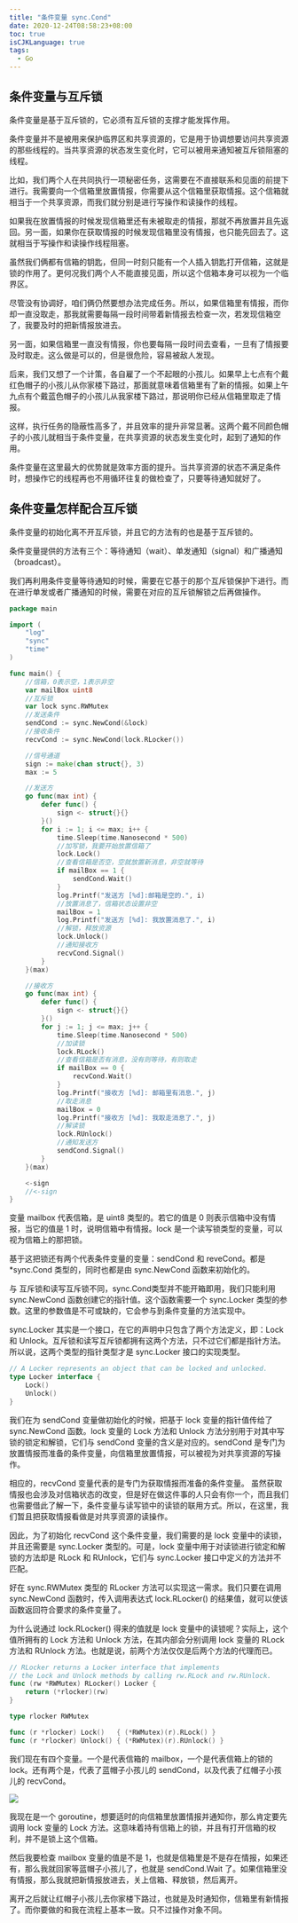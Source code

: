 ```yaml
---
title: "条件变量 sync.Cond"
date: 2020-12-24T08:58:23+08:00
toc: true
isCJKLanguage: true
tags: 
  - Go
---
```


## 条件变量与互斥锁

条件变量是基于互斥锁的，它必须有互斥锁的支撑才能发挥作用。

条件变量并不是被用来保护临界区和共享资源的，它是用于协调想要访问共享资源的那些线程的。当共享资源的状态发生变化时，它可以被用来通知被互斥锁阻塞的线程。

比如，我们两个人在共同执行一项秘密任务，这需要在不直接联系和见面的前提下进行。我需要向一个信箱里放置情报，你需要从这个信箱里获取情报。这个信箱就相当于一个共享资源，而我们就分别是进行写操作和读操作的线程。

如果我在放置情报的时候发现信箱里还有未被取走的情报，那就不再放置并且先返回。另一面，如果你在获取情报的时候发现信箱里没有情报，也只能先回去了。这就相当于写操作和读操作线程阻塞。

虽然我们俩都有信箱的钥匙，但同一时刻只能有一个人插入钥匙打开信箱，这就是锁的作用了。更何况我们两个人不能直接见面，所以这个信箱本身可以视为一个临界区。

尽管没有协调好，咱们俩仍然要想办法完成任务。所以，如果信箱里有情报，而你却一直没取走，那我就需要每隔一段时间带着新情报去检查一次，若发现信箱空了，我要及时的把新情报放进去。

另一面，如果信箱里一直没有情报，你也要每隔一段时间去查看，一旦有了情报要及时取走。这么做是可以的，但是很危险，容易被敌人发现。

后来，我们又想了一个计策，各自雇了一个不起眼的小孩儿。如果早上七点有个戴红色帽子的小孩儿从你家楼下路过，那面就意味着信箱里有了新的情报。如果上午九点有个戴蓝色帽子的小孩儿从我家楼下路过，那说明你已经从信箱里取走了情报。

这样，执行任务的隐蔽性高多了，并且效率的提升非常显著。这两个戴不同颜色帽子的小孩儿就相当于条件变量，在共享资源的状态发生变化时，起到了通知的作用。

条件变量在这里最大的优势就是效率方面的提升。当共享资源的状态不满足条件时，想操作它的线程再也不用循环往复的做检查了，只要等待通知就好了。

## 条件变量怎样配合互斥锁

条件变量的初始化离不开互斥锁，并且它的方法有的也是基于互斥锁的。

条件变量提供的方法有三个：等待通知（wait）、单发通知（signal）和广播通知（broadcast）。

我们再利用条件变量等待通知的时候，需要在它基于的那个互斥锁保护下进行。而在进行单发或者广播通知的时候，需要在对应的互斥锁解锁之后再做操作。

```go
package main

import (
	"log"
	"sync"
	"time"
)

func main() {
	//信箱，0表示空，1表示非空
	var mailBox uint8
	//互斥锁
	var lock sync.RWMutex
	//发送条件
	sendCond := sync.NewCond(&lock)
	//接收条件
	recvCond := sync.NewCond(lock.RLocker())

	//信号通道
	sign := make(chan struct{}, 3)
	max := 5

	//发送方
	go func(max int) {
		defer func() {
			sign <- struct{}{}
		}()
		for i := 1; i <= max; i++ {
			time.Sleep(time.Nanosecond * 500)
			//加写锁，我要开始放置信箱了
			lock.Lock()
			//查看信箱是否空，空就放置新消息，非空就等待
			if mailBox == 1 {
				sendCond.Wait()
			}
			log.Printf("发送方 [%d]:邮箱是空的.", i)
			//放置消息了，信箱状态设置非空
			mailBox = 1
			log.Printf("发送方 [%d]: 我放置消息了.", i)
			//解锁，释放资源
			lock.Unlock()
			//通知接收方
			recvCond.Signal()
		}
	}(max)

	//接收方
	go func(max int) {
		defer func() {
			sign <- struct{}{}
		}()
		for j := 1; j <= max; j++ {
			time.Sleep(time.Nanosecond * 500)
			//加读锁
			lock.RLock()
			//查看信箱是否有消息，没有则等待，有则取走
			if mailBox == 0 {
				recvCond.Wait()
			}
			log.Printf("接收方 [%d]: 邮箱里有消息.", j)
			//取走消息
			mailBox = 0
			log.Printf("接收方 [%d]: 我取走消息了.", j)
			//解读锁
			lock.RUnlock()
			//通知发送方
			sendCond.Signal()
		}
	}(max)

	<-sign
	//<-sign
}
```

变量 mailbox 代表信箱，是 uint8 类型的。若它的值是 0 则表示信箱中没有情报，当它的值是 1 时，说明信箱中有情报。lock 是一个读写锁类型的变量，可以视为信箱上的那把锁。

基于这把锁还有两个代表条件变量的变量：sendCond 和 reveCond。都是 *sync.Cond 类型的，同时也都是由 sync.NewCond 函数来初始化的。

与 互斥锁和读写互斥锁不同，sync.Cond类型并不能开箱即用，我们只能利用 sync.NewCond 函数创建它的指针值。这个函数需要一个 sync.Locker 类型的参数。这里的参数值是不可或缺的，它会参与到条件变量的方法实现中。

sync.Locker 其实是一个接口，在它的声明中只包含了两个方法定义，即：Lock 和 Unlock。互斥锁和读写互斥锁都拥有这两个方法，只不过它们都是指针方法。所以说，这两个类型的指针类型才是 sync.Locker 接口的实现类型。

```go
// A Locker represents an object that can be locked and unlocked.
type Locker interface {
	Lock()
	Unlock()
}
```

我们在为 sendCond 变量做初始化的时候，把基于 lock 变量的指针值传给了 sync.NewCond 函数。lock 变量的 Lock 方法和 Unlock 方法分别用于对其中写锁的锁定和解锁，它们与 sendCond 变量的含义是对应的。sendCond 是专门为放置情报而准备的条件变量，向信箱里放置情报，可以被视为对共享资源的写操作。

相应的，recvCond 变量代表的是专门为获取情报而准备的条件变量。 虽然获取情报也会涉及对信箱状态的改变，但是好在做这件事的人只会有你一个，而且我们也需要借此了解一下，条件变量与读写锁中的读锁的联用方式。所以，在这里，我们暂且把获取情报看做是对共享资源的读操作。

因此，为了初始化 recvCond 这个条件变量，我们需要的是 lock 变量中的读锁，并且还需要是 sync.Locker 类型的。可是，lock 变量中用于对读锁进行锁定和解锁的方法却是 RLock 和 RUnlock，它们与 sync.Locker 接口中定义的方法并不匹配。

好在 sync.RWMutex 类型的 RLocker 方法可以实现这一需求。我们只要在调用 sync.NewCond 函数时，传入调用表达式 lock.RLocker() 的结果值，就可以使该函数返回符合要求的条件变量了。

为什么说通过 lock.RLocker() 得来的值就是 lock 变量中的读锁呢？实际上，这个值所拥有的 Lock 方法和 Unlock 方法，在其内部会分别调用 lock 变量的 RLock 方法和 RUnlock 方法。也就是说，前两个方法仅仅是后两个方法的代理而已。

```go
// RLocker returns a Locker interface that implements
// the Lock and Unlock methods by calling rw.RLock and rw.RUnlock.
func (rw *RWMutex) RLocker() Locker {
	return (*rlocker)(rw)
}

type rlocker RWMutex

func (r *rlocker) Lock()   { (*RWMutex)(r).RLock() }
func (r *rlocker) Unlock() { (*RWMutex)(r).RUnlock() }
```

我们现在有四个变量。一个是代表信箱的 mailbox，一个是代表信箱上的锁的 lock。还有两个是，代表了蓝帽子小孩儿的 sendCond，以及代表了红帽子小孩儿的 recvCond。

![](./image/3619456ade9d45a4d9c0fbd22bb6fd5d.png)

我现在是一个 goroutine，想要适时的向信箱里放置情报并通知你，那么肯定要先调用 lock 变量的 Lock 方法。这意味着持有信箱上的锁，并且有打开信箱的权利，并不是锁上这个信箱。

然后我要检查 mailbox 变量的值是不是 1，也就是信箱里是不是存在情报，如果还有，那么我就回家等蓝帽子小孩儿了，也就是 sendCond.Wait 了。如果信箱里没有情报，那么我就把新情报放进去，关上信箱、释放锁，然后离开。

离开之后就让红帽子小孩儿去你家楼下路过，也就是及时通知你，信箱里有新情报了。而你要做的和我在流程上基本一致。只不过操作对象不同。
